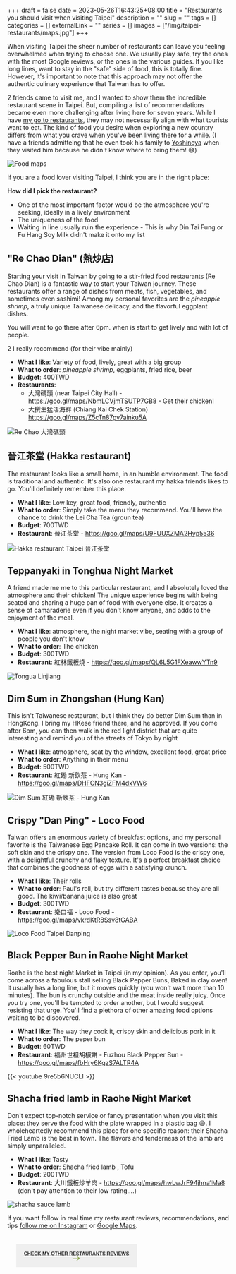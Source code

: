 +++ 
draft = false
date = 2023-05-26T16:43:25+08:00
title = "Restaurants you should visit when visiting Taipei"
description = ""
slug = "" 
tags = []
categories = []
externalLink = ""
series = []
images = ["/img/taipei-restaurants/maps.jpg"]
+++

When visiting Taipei the sheer number of restaurants can leave you feeling overwhelmed when trying to choose one.
We usually play safe, try the ones with the most Google reviews, or the ones in the various guides.  If you like long lines, want to stay in the "safe" side of food, this is totally fine. 
However, it's important to note that this approach may not offer the authentic culinary experience that Taiwan has to offer.


2 friends came to visit me, and I wanted to show them the incredible restaurant scene in Taipei. But, compiling a list of recommendations became even more challenging after living here for seven years. While I have [my go to restaurants](/posts/taipei-restaurants/), they may not necessarily align with what tourists want to eat. The kind of food you desire when exploring a new country differs from what you crave when you've been living there for a while. (I have a  friends admitteing that he even took his family to [Yoshinoya](https://yoshinoya.com.tw/) when they visited him  because he didn't know where to bring them! 😅)

![Food maps](/img/taipei-restaurants/maps.jpg)

If you are a food lover visiting Taipei, I think you are in the right place:

**How did I pick the restaurant?**
- One of the most important factor would be the atmosphere you're seeking, ideally in a lively environment
- The uniqueness of the food 
- Waiting in line  usually ruin the experience - This is why Din Tai Fung or Fu Hang Soy Milk didn't make it onto my list

## "Re Chao Dian" (熱炒店)
Starting your visit in Taiwan by going to a  stir-fried food restaurants (Re Chao Dian) is a fantastic way to start your Taiwan journey. These restaurants offer a range of dishes from meats, fish, vegetables, and sometimes even sashimi! Among my personal favorites are the *pineapple shrimp*, a truly unique Taiwanese delicacy, and the flavorful eggplant dishes.

You will want to go there after 6pm. when is start to get lively and with lot of people. 

2 I really recommend (for their vibe mainly) 


- **What I like**: Variety of food, lively, great with a big group
- **What to order**:  *pineapple shrimp*, eggplants, fried rice, beer
- **Budget**: 400TWD
- **Restaurants**: 
    - 大灣碼頭 (near Taipei City Hall) - https://goo.gl/maps/NbmLCVjmTSUTP7GB8 - Get their chicken!
    - 大撰生猛活海鲜  (Chiang Kai Chek Station) https://goo.gl/maps/Z5cTn87pv7ainku5A


![Re Chao 大灣碼頭](/img/taipei-restaurants/rechao.jpg)


## 晉江茶堂 (Hakka restaurant)
The restaurant looks like a small home, in an humble environment. The food is traditional and authentic. It's also one restaurant  my hakka friends likes to go. You'll definitely remember this place. 

- **What I like**: Low key, great food, friendly, authentic
- **What to order**: Simply take the menu they recommend. You'll have the chance to drink the Lei Cha Tea (groun tea)
- **Budget**: 700TWD
- **Restaurant**: 晉江茶堂 - https://goo.gl/maps/U9FUUXZMA2Hyp5536

![Hakka restaurant Taipei 晉江茶堂](/img/taipei-restaurants/hakka.jpg)


## Teppanyaki in Tonghua Night Market
A friend made me me to this particular restaurant, and I absolutely loved the atmosphere and their chicken! The unique experience begins with being seated and sharing a huge pan of food with everyone else. It creates a sense of camaraderie even if you don't know anyone, and adds to the enjoyment of the meal.

- **What I like**: atmosphere, the night market vibe, seating with a group of people you don't know
- **What to order**: The chicken
- **Budget**: 300TWD
- **Restaurant**: 紅林鐵板燒 - https://goo.gl/maps/QL6L5G1FXeawwYTn9

![Tongua Linjiang](/img/taipei-restaurants/tonghua.jpg)


## Dim Sum in Zhongshan (Hung Kan) 

This isn't Taiwanese restaurant, but I think they do better Dim Sum than in HongKong. I bring my HKese friend there, and he approved. 
If you come after 6pm, you can then walk in the red light district that are quite interesting and remind you of the streets of Tokyo by night

- **What I like**: atmosphere, seat by the window, excellent food, great price
- **What to order**: Anything in their menu
- **Budget**: 500TWD
- **Restaurant**: 紅磡 新飲茶 - Hung Kan - https://goo.gl/maps/DHFCN3giZFM4dxVW6


![Dim Sum  紅磡 新飲茶 - Hung Kan](/img/taipei-restaurants/dimsum.jpg)

## Crispy "Dan Ping" - Loco Food
Taiwan offers an enormous variety of breakfast options, and my personal favorite is the Taiwanese Egg Pancake Roll. It can come in two versions: the soft skin and the crispy one. The version from Loco Food is the crispy one, with a delightful crunchy and flaky texture. It's a perfect breakfast choice that combines the goodness of eggs with a satisfying crunch.

- **What I like**: Their rolls
- **What to order**: Paul's roll, but try different tastes because they are all good. The  kiwi/banana juice is also great
- **Budget**: 300TWD
- **Restaurant**:  樂口福 - Loco Food - https://goo.gl/maps/vkrdKtR8Ssv8tGABA

![Loco Food Taipei Danping](/img/taipei-restaurants/locofood.jpg)


## Black Pepper Bun in Raohe Night Market

Roahe is the best night Market in Taipei (in my opinion).  As you enter, you'll come across a fabulous stall selling Black Pepper Buns, Baked in clay oven! It usually has a long line, but it moves quickly (you won't wait more than 10 minutes).  The bun is crunchy outside and the meat inside really juicy.
Once you try one, you'll be tempted to order another, but I would suggest resisting that urge. You'll find a plethora of other amazing food options waiting to be discovered. 

- **What I like**: The way they cook it, crispy skin and delicious pork in it
- **What to order**: The peper bun
- **Budget**: 60TWD
- **Restaurant**:  福州世祖胡椒餅 - Fuzhou Black Pepper Bun  - https://goo.gl/maps/fbHry6KgzS7ALTR4A

{{< youtube 9re5b6NUCLI >}}

## Shacha fried lamb in Raohe Night Market

Don't expect top-notch service or fancy presentation when you visit this place: they serve the food with the plate wrapped in a plastic bag 😅. 
I wholeheartedly recommend this place for one specific reason: their Shacha Fried Lamb is the best in town. The flavors and tenderness of the lamb are simply unparalleled.

- **What I like**: Tasty
- **What to order**: Shacha fried lamb , Tofu
- **Budget**: 200TWD
- **Restaurant**:  大川鐵板炒羊肉  - https://goo.gl/maps/hwLwJrF94jhna1Ma8 (don't pay attention to their low rating....)


![shacha sauce lamb](/img/taipei-restaurants/lamb.jpg)



If you want follow in real time my restaurant reviews, recommendations, and tips [follow me on Instagram](https://www.instagram.com/miamtaiwan/) or [Google Maps](https://www.google.com/maps/contrib/103590446330914322330).


<style>
    .Button {
    display: inline-block;
    padding: 14px 15 px;
    text-align: center;
    font-size: 11px;
    font-family: archivo-black,sans-serif;
    line-height: 1.1;
    text-transform: uppercase;
    -webkit-transition: all .2s;
    -o-transition: all .2s;
    transition: all .2s;
    color: #282828;
    background-color: #efefef;
    border: 1px solid #efefef;
    width: 100%;
    max-width: 312px;
    padding-left: 10px;
    padding-right: 10px;
    padding-bottom: 14px;
    padding-top: 14px;
    width: 50%;
    font-weight: bold;
    margin: 20px;
}
    </style>
<div class="w-full overflow-hidden mb-10 md:mb-0 md:px-10 md:w-1/2"><a title="Discuss on Twitter" href="https://www.instagram.com/miamtaiwan/" target="_blank" class="Button Button--hasArrow"><span>Check my other restaurants reviews
<svg width="18" height="10" xmlns="http://www.w3.org/2000/svg" class="icon icon-arrow-left"><path d="M13.922 5.636L9.055 9.455l.72.545C12.892 7.788 14.606 6.758 18 5l-1.134-.585C14.177 3.007 12.496 1.952 9.774 0l-.72.545 4.868 3.819H0v1.272h13.922z" fill="#729426" fill-rule="nonzero"></path></svg></span></a></div>

